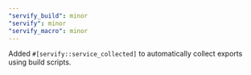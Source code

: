 ```yaml
---
"servify_build": minor
"servify": minor
"servify_macro": minor
---
```


Added `#[servify::service_collected]` to automatically collect exports using build scripts.

